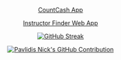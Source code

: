 <p align="center">
  <a href="https://play.google.com/store/apps/details?id=com.pavlidisnick.CountCash&pli=1">CountCash App</a>
</p>

<p align="center">
  <a href="https://instructorfinder.netlify.app/">Instructor Finder Web App</a>
</p>

<p align="center">
  <a href="https://git.io/streak-stats"><img src="https://github-readme-streak-stats.herokuapp.com?user=pavlidisnick&theme=discord_old_blurple&exclude_days=Sun%2CSat" alt="GitHub Streak" /></a>
</p>

<p align="center">
  <a href="https://github.com/pavlidisnick">
    <img src="https://github-profile-summary-cards.vercel.app/api/cards/profile-details?username=pavlidisnick&theme=discord_old_blurple" alt="Pavlidis Nick's GitHub Contribution"/>
  </a>
</p>